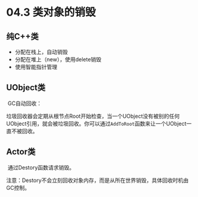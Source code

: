 # 04.3 类对象的销毁

## 纯C++类

* 分配在栈上，自动销毁
* 分配在堆上（new），使用delete销毁
* 使用智能指针管理

## UObject类

​	GC自动回收：

​	垃圾回收器会定期从根节点Root开始检查，当一个UObject没有被别的任何UObject引用，就会被垃圾回收。你可以通过`AddToRoot`函数来让一个UObject一直不被回收。

## Actor类

​	通过Destory函数请求销毁。

​	注意：Destory不会立刻回收对象内存，而是从所在世界销毁，具体回收时机由GC控制。

